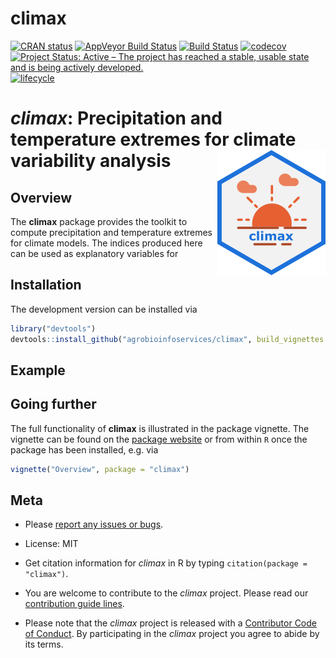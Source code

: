 
# climax

<!-- badges: start -->

[![CRAN status](https://www.r-pkg.org/badges/version/climax)](https://cran.r-project.org/package=climax)
[![AppVeyor Build Status](https://ci.appveyor.com/api/projects/status/github/agrobioinfoservices/climax?branch=master&svg=true)](https://ci.appveyor.com/project/kauedesousa/climax)
[![Build Status](https://travis-ci.org/agrobioinfoservices/climax.svg?branch=master)](https://travis-ci.org/agrobioinfoservices/climax)
[![codecov](https://codecov.io/gh/agrobioinfoservices/climax/master.svg)](https://codecov.io/github/agrobioinfoservices/climax?branch=master)
[![Project Status: Active – The project has reached a stable, usable state and is being actively developed.](https://www.repostatus.org/badges/latest/active.svg)](https://www.repostatus.org/#active)
[![lifecycle](https://img.shields.io/badge/lifecycle-maturing-blue.svg)](https://www.tidyverse.org/lifecycle/#maturing)
<!-- badges: end -->

# *climax*: Precipitation and temperature extremes for climate variability analysis <img align="right" src="man/figures/logo.png">

## Overview

The **climax** package provides the toolkit to compute precipitation and temperature extremes for climate models. The indices produced here can be used as explanatory variables for  

## Installation

The development version can be installed via

``` r
library("devtools")
devtools::install_github("agrobioinfoservices/climax", build_vignettes = TRUE)
```

## Example

## Going further

The full functionality of **climax** is illustrated in the package
vignette. The vignette can be found on the [package
website](https://agrobioinfoservices.github.io/climax/) or from within
`R` once the package has been installed, e.g. via

``` r
vignette("Overview", package = "climax")
```

## Meta

  - Please [report any issues or
    bugs](https://github.com/agrobioinfoservices/climax/issues).

  - License: MIT

  - Get citation information for *climax* in R by typing
    `citation(package = "climax")`.

  - You are welcome to contribute to the *climax* project. Please read
    our [contribution guide lines](CONTRIBUTING.md).

  - Please note that the *climax* project is released with a
    [Contributor Code of Conduct](CODE_OF_CONDUCT.md). By participating
    in the *climax* project you agree to abide by its terms.
